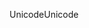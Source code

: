 <span data-ttu-id="e96e0-101">Unicode</span><span class="sxs-lookup"><span data-stu-id="e96e0-101">Unicode</span></span>